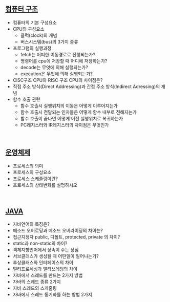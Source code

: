 ## [컴퓨터 구조](./computer_architecture.md#컴퓨터-구조)

- 컴퓨터의 기본 구성요소
- CPU의 구성요소
  - 클럭(clock)의 개념
  - 버스시스템(bus)의 3가지 종류
- 프로그램의 실행과정
  - fetch는 어떠한 이동경로로 진행되는가?
  - 명령어를 cpu에 저장할 때 어디에 저장하는가?
  - decode는 무엇에 의해 실행되는가?
  - execution은 무엇에 의해 실행되는가?
- CISC구조 CPU와 RISC 구조 CPU의 차이점은?
- 직접 주소 방식(Direct Addressing)과 간접 주소 방식(Indirect Adressing)의 개념
- 함수 호출 관련
  - 함수 호출시 실행위치의 이동은 어떻게 이루어지는가
  - 함수 호출시 전달되는 인자들은 어떻게 함수 내부로 전해지는가
  - 함수 호출이 끝나면 어떻게 이전 실행위치로 복귀하는가
  - PC레지스터와 IR레지스터의 차이점은 무엇인가

</br>

## [운영체제](./operating_system.md#운영체제)

- 프로세스의 의미
- 프로세스의 구성요소
- 프로세스 스케줄링이란?
- 프로세스의 상태변화를 설명하시오

</br>

## [JAVA](./java.md#java)

- 자바언어의 특징은?
- 메소드 오버로딩과 메소드 오버라이딩의 차이는?
- 접근지정자 public, 디폴트, protected, private 의 차이?
- static과 non-static의 차이?
- 객체지향언어에서 상속이 주는 장점
- 서브클래스가 생성될 때 어떤일이 일어나는가?
- 추상클래스와 인터페이스의 차이
- 멀티프로세싱과 멀티쓰레딩의 차이
- 자바에서 스레드를 만드는 2가지 방법
- 자바의 스레드 종류 2가지
- 자바 스레드의 스케줄링
- 자바에서 스레드 동기화를 하는 방법 2가지



